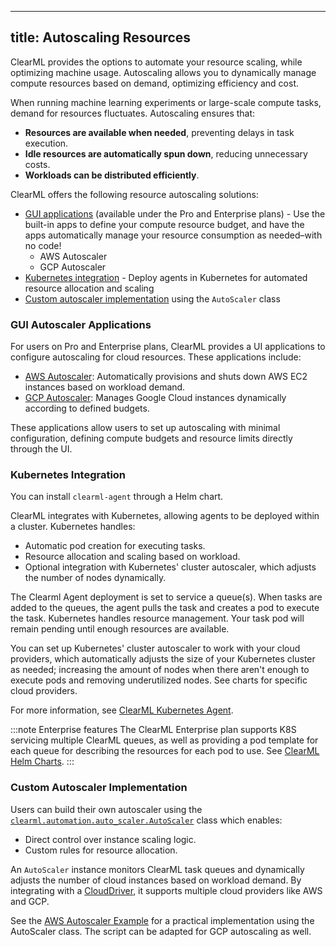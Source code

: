 
---
title: Autoscaling Resources
---

ClearML provides the options to automate your resource scaling, while optimizing machine usage.
Autoscaling allows you to dynamically manage compute resources based on demand, optimizing efficiency and cost. 

When running machine learning experiments or large-scale compute tasks, demand for resources fluctuates. Autoscaling ensures that:
- **Resources are available when needed**, preventing delays in task execution.
- **Idle resources are automatically spun down**, reducing unnecessary costs.
- **Workloads can be distributed efficiently**.

ClearML offers the following resource autoscaling solutions:
* [GUI applications](#gui-autoscaler-applications) (available under the Pro and Enterprise plans) -  Use the built-in apps to define your compute 
  resource budget, and have the apps automatically manage your resource consumption as needed–with no code! 
  * AWS Autoscaler
  * GCP Autoscaler
* [Kubernetes integration](#kubernetes-integration) - Deploy agents in Kubernetes for automated resource allocation and scaling
* [Custom autoscaler implementation](#custom-autoscaler-implementation) using the `AutoScaler` class

### GUI Autoscaler Applications
For users on Pro and Enterprise plans, ClearML provides a UI applications to configure autoscaling for cloud 
resources. These applications include:
* [AWS Autoscaler](../webapp/applications/apps_aws_autoscaler.md): Automatically provisions and shuts down AWS EC2 instances based on workload demand.
* [GCP Autoscaler](../webapp/applications/apps_gcp_autoscaler.md): Manages Google Cloud instances dynamically according to defined budgets.

These applications allow users to set up autoscaling with minimal configuration, defining compute budgets and resource limits directly through the UI.

### Kubernetes Integration

You can install `clearml-agent` through a Helm chart.

ClearML integrates with Kubernetes, allowing agents to be deployed within a cluster. Kubernetes handles:
* Automatic pod creation for executing tasks.
* Resource allocation and scaling based on workload.
* Optional integration with Kubernetes' cluster autoscaler, which adjusts the number of nodes dynamically.

The Clearml Agent deployment is set to service a queue(s). When tasks are added to the queues, the agent pulls the task 
and creates a pod to execute the task. Kubernetes handles resource management. Your task pod will remain pending until 
enough resources are available.

You can set up Kubernetes' cluster autoscaler to work with your cloud providers, which automatically adjusts the size of 
your Kubernetes cluster as needed; increasing the amount of nodes when there aren't enough to execute pods and removing
underutilized nodes. See charts for specific cloud providers.

For more information, see [ClearML Kubernetes Agent](https://github.com/clearml/clearml-helm-charts/tree/main/charts/clearml-agent).

:::note Enterprise features
The ClearML Enterprise plan supports K8S servicing multiple ClearML queues, as well as providing a pod template for each 
queue for describing the resources for each pod to use. See [ClearML Helm Charts](https://github.com/clearml/clearml-helm-charts/tree/main).
:::

### Custom Autoscaler Implementation
Users can build their own autoscaler using the [`clearml.automation.auto_scaler.AutoScaler`](https://github.com/clearml/clearml/blob/master/clearml/automation/auto_scaler.py#L77) class which enables:
* Direct control over instance scaling logic.
* Custom rules for resource allocation.

An `AutoScaler` instance monitors ClearML task queues and dynamically adjusts the number of cloud instances based on workload demand.
By integrating with a [CloudDriver](https://github.com/clearml/clearml/blob/master/clearml/automation/cloud_driver.py#L62), 
it supports multiple cloud providers like AWS and GCP.

See the [AWS Autoscaler Example](../guides/services/aws_autoscaler.md) for a practical implementation using the 
AutoScaler class. The script can be adapted for GCP autoscaling as well.

